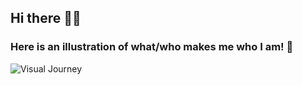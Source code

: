 ## Hi there 👋🏾
### Here is an illustration of what/who makes me who I am! 💖

![Visual Journey](https://github.com/melithom/melithom/assets/108136217/a804e0c5-6d4e-4ca9-aaa4-975618cb9fe4)

